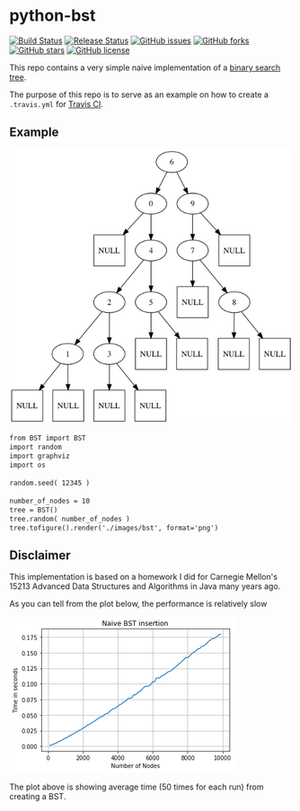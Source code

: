 # python-bst
[![Build Status](https://travis-ci.org/icaoberg/python-bst.svg?branch=master)](https://travis-ci.org/icaoberg/python-bst)
[![Release Status](https://img.shields.io/badge/release-v0.1-red.svg)](https://github.com/icaoberg/python-bst)
[![GitHub issues](https://img.shields.io/github/issues/icaoberg/python-bst.svg)](https://github.com/icaoberg/python-bst/issues)
[![GitHub forks](https://img.shields.io/github/forks/icaoberg/python-bst.svg)](https://github.com/icaoberg/python-bst/network)
[![GitHub stars](https://img.shields.io/github/stars/icaoberg/python-bst.svg)](https://github.com/icaoberg/python-bst/stargazers)
[![GitHub license](https://img.shields.io/badge/license-GPLv3-blue.svg)](https://www.gnu.org/licenses/quick-guide-gplv3.en.html)

This repo contains a very simple naive implementation of a [binary search tree](https://en.wikipedia.org/wiki/Binary_search_tree).

The purpose of this repo is to serve as an example on how to create a `.travis.yml` for [Travis CI](https://travis-ci.org/).

## Example

![BST](https://github.com/icaoberg/python-bst/blob/master/images/bst.png?raw=true)

```
from BST import BST
import random
import graphviz
import os

random.seed( 12345 )

number_of_nodes = 10
tree = BST()
tree.random( number_of_nodes )
tree.tofigure().render('./images/bst', format='png')
```

## Disclaimer
This implementation is based on a homework I did for Carnegie Mellon's 15213 Advanced Data Structures and Algorithms in Java many years ago.

As you can tell from the plot below, the performance is relatively slow

![Insertions](https://github.com/icaoberg/python-bst/blob/master/images/insertion.png?raw=true)

The plot above is showing average time (50 times for each run) from creating a BST.
